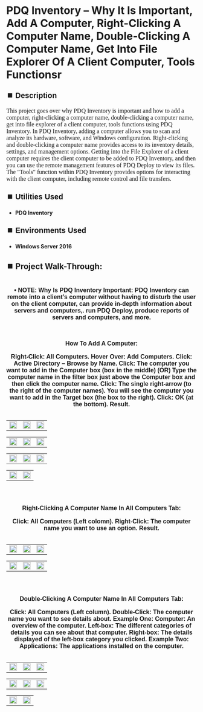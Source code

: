 <h1>PDQ Inventory – Why It Is Important, Add A Computer, Right-Clicking A Computer Name, Double-Clicking A Computer Name, Get Into File Explorer Of A Client Computer, Tools Functionsr</h1>


<h2 style="font-family: Arial, sans-serif; font-size: 20px; font-weight: bold; margin-top: 24px; margin-bottom: 12px;">
⏹️ Description</h2>

<p style="font-family: Georgia, serif; font-size: 16px; margin-top: 12px; margin-bottom: 12px;">
This project goes over why PDQ Inventory is important and how to add a computer, right-clicking a computer name, double-clicking a computer name, get into file explorer of a client computer, tools functions using PDQ Inventory.  In PDQ Inventory, adding a computer allows you to scan and analyze its hardware, software, and Windows configuration. Right-clicking and double-clicking a computer name provides access to its inventory details, settings, and management options. Getting into the File Explorer of a client computer requires the client computer to be added to PDQ Inventory, and then you can use the remote management features of PDQ Deploy to view its files. The "Tools" function within PDQ Inventory provides options for interacting with the client computer, including remote control and file transfers.
</b>



<h2 style="font-family: Arial, sans-serif; font-size: 20px; font-weight: bold; margin-top: 24px; margin-bottom: 12px;">
⏹️ Utilities Used</h2>
  
<p style="font-family: Georgia, serif; font-size: 16px; margin-top: 12px; margin-bottom: 12px;">
 
 - <b>PDQ Inventory</b>



<h2 style="font-family: Arial, sans-serif; font-size: 20px; font-weight: bold; margin-top: 24px; margin-bottom: 12px;"> 
⏹️ Environments Used </h2>

<p style="font-family: Georgia, serif; font-size: 16px; margin-top: 12px; margin-bottom: 12px;">
 
- <b>Windows Server 2016</b>



<h2 style="font-family: Arial, sans-serif; font-size: 20px; font-weight: bold; margin-top: 24px; margin-bottom: 12px;"> 
<h2>
⏹️ Project Walk-Through:</h2>
 <br/>

<div style="text-align:center;">
  <span style="font-family: Arial, sans-serif; font-size: 16px;"><b>•	NOTE: Why Is PDQ Inventory Important: PDQ Inventory can remote into a client’s computer without having to disturb the user on the client computer, can provide in-depth information about servers and computers,. run PDQ Deploy, produce reports of servers and computers, and more.</b></span>  
<br/><br/><br/><br/>



<div style="text-align:center;">
  <span style="font-family: Arial, sans-serif; font-size: 16px;"><b>How To Add A Computer:</b></span>  
<br/><br

<span style="font-family: Arial, sans-serif; font-size: 16px;"><b>Right-Click: All Computers. Hover Over: Add Computers. Click: Active Directory – Browse by Name.  Click: The computer you want to add in the Computer box (box in the middle)  (OR) Type the computer name in the filter box just above the Computer box and then click the computer name.  Click: The single right-arrow (to the right of the computer names).  You will see the computer you want to add in the Target box (the box to the right).  Click: OK (at the bottom).  Result.</b></span>  
<br/>

<table>
  <tr>
    <td><img src="https://imgur.com/J74WAqs.png" height="100%" width="100%" /></td>
    <td><img src="https://imgur.com/L9ctTvR.png" height="100%" width="100%" /></td>
    <td><img src="https://imgur.com/M85fkNp.png" height="100%" width="100%" /></td>
  </tr>
</table>

<table>
  <tr>
    <td><img src="https://imgur.com/MQJqlEc.png" height="100%" width="100%" /></td>
    <td><img src="https://imgur.com/OFxLiMP.png" height="100%" width="100%" /></td>
    <td><img src="https://imgur.com/DB5pb82.png" height="100%" width="100%" /></td>
  </tr>
</table>

<table>
  <tr>
    <td><img src="https://imgur.com/MEfGjrq.png" height="100%" width="100%" /></td>
    <td><img src="https://imgur.com/bwvtUQH.png" height="100%" width="100%" /></td>
     <td><img src="https://imgur.com/s2cHQ5Q.png" height="100%" width="100%" /></td>
  </tr>
</table>

<table>
  <tr>
    <td><img src="https://imgur.com/NuXVT5P.png" height="100%" width="100%" /></td>
    <td><img src="https://imgur.com/sohOcIN.png" height="100%" width="100%" /></td>
  </tr>
</table>

<br /><br />


<div style="text-align:center;">
  <span style="font-family: Arial, sans-serif; font-size: 16px;"><b>Right-Clicking A Computer Name In All Computers Tab:</b></span>  
<br/><br

<span style="font-family: Arial, sans-serif; font-size: 16px;"><b>Click: All Computers (Left colomn).  Right-Click: The computer name you want to use an option.  Result.</b></span>  
<br/>

<table>
  <tr>
    <td><img src="https://imgur.com/BGNCmiU.png" height="100%" width="100%" /></td>
    <td><img src="https://imgur.com/KTG2K9m.png" height="100%" width="100%" /></td>
    <td><img src="https://imgur.com/S792uDz.png" height="100%" width="100%" /></td>
  </tr>
</table>

<table>
  <tr>
    <td><img src="https://imgur.com/PKqR9It.png" height="100%" width="100%" /></td>
    <td><img src="https://imgur.com/14UIBOa.png" height="100%" width="100%" /></td>
    <td><img src="https://imgur.com/iH24MKQ.png" height="100%" width="100%" /></td>
  </tr>
</table>

<br /><br />


<div style="text-align:center;">
  <span style="font-family: Arial, sans-serif; font-size: 16px;"><b>Double-Clicking A Computer Name In All Computers Tab:</b></span>  
<br/><br

<span style="font-family: Arial, sans-serif; font-size: 16px;"><b>Click: All Computers (Left column).  Double-Click: The computer name you want to see details about.  Example One: Computer: An overview of the computer.  Left-box: The different categories of details you can see about that computer.  Right-box: The details displayed of the left-box category you clicked.  Example Two: Applications: The applications installed on the computer.</b></span>  
<br/>

<table>
  <tr>
    <td><img src="https://imgur.com/m0QyeSL.png" height="100%" width="100%" /></td>
    <td><img src="https://imgur.com/FY8LVrq.png" height="100%" width="100%" /></td>
    <td><img src="https://imgur.com/sRRcMga.png" height="100%" width="100%" /></td>
  </tr>
</table>

<table>
  <tr>
    <td><img src="https://imgur.com/9kdUbP9.png" height="100%" width="100%" /></td>
    <td><img src="https://imgur.com/TpImJOY.png" height="100%" width="100%" /></td>
    <td><img src="https://imgur.com/pUlO7t4.png" height="100%" width="100%" /></td>
  </tr>
</table>

<table>
  <tr>
    <td><img src="https://imgur.com/U1aEZ3G.png" height="100%" width="100%" /></td>
    <td><img src="https://imgur.com/Utgzasb.png" height="100%" width="100%" /></td
  </tr>
</table>

<br /><br />


